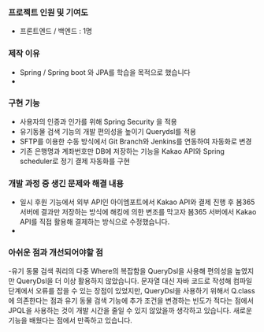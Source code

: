 ### 프로젝트 인원 및 기여도

- 프론트엔드 / 백엔드 : 1명

### 제작 이유 

- Spring / Spring boot 와 JPA를 학습을 목적으로 했습니다
- 

### 구현 기능  
- 사용자의 인증과 인가를 위해 Spring Security 을 적용
- 유기동물 검색 기능의 개발 편의성을 높이기 Querydsl를 적용
- SFTP를 이용한 수동 방식에서 Git Branch와 Jenkins를 연동하여 자동화로 변경
- 기존 은행명과 계좌번호만 DB에 저장하는 기능을 Kakao API와 Spring scheduler로 정기 결제 자동화를 구현
 

### 개발 과정 중 생긴 문제와 해결 내용
- 일시 후원 기능에서 외부 API인 아이엠포트에서 Kakao API와 결제 진행 후 봄365 서버에 결과만 저장하는 방식에 해킹에 의한 변조를 막고자 
봄365 서버에서 Kakao API를 직접 활용해 결제하는 방식으로 수정했습니다. 
- 

### 아쉬운 점과 개선되어야할 점
-유기 동물 검색 쿼리의 다중 Where의 복잡함을 QueryDsl을 사용해 편의성을 높였지만 QueryDsl을 더 이상 활용하지 않았습니다.
문자열 대신 자바 코드로 작성해 컴파일 단계에서 오류를 잡을 수 있는 장점이 있었지만, QueryDsl을 사용하기 위해서 Q.class에 의존한다는 점과 
유기 동물 검색 기능에 추가 조건을 변경하는 빈도가 적다는 점에서 JPQL을 사용하는 것이 개발 시간을 줄일 수 있지 않았을까 생각하고 있습니다. 
새로운 기능을 배웠다는 점에서 만족하고 있습니다. 

